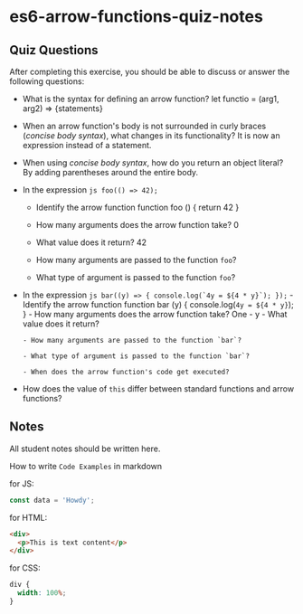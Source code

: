 # es6-arrow-functions-quiz-notes

## Quiz Questions

After completing this exercise, you should be able to discuss or answer the following questions:

- What is the syntax for defining an arrow function?
  let functio = (arg1, arg2) => {statements}
- When an arrow function's body is not surrounded in curly braces (_concise body syntax_), what changes in its functionality?
  It is now an expression instead of a statement.
- When using _concise body syntax_, how do you return an object literal?
  By adding parentheses around the entire body.
- In the expression
  `js
    foo(() => 42);
    `

  - Identify the arrow function
    function foo () {
    return 42
    }
  - How many arguments does the arrow function take?
    0
  - What value does it return?
    42
  - How many arguments are passed to the function `foo`?

  - What type of argument is passed to the function `foo`?

- In the expression
  `` js
    bar((y) => {
      console.log(`4y = ${4 * y}`);
    });
     `` - Identify the arrow function
  function bar (y) {
  console.log(`4y = ${4 * y}`);
  } - How many arguments does the arrow function take?
  One - y - What value does it return?

      - How many arguments are passed to the function `bar`?

      - What type of argument is passed to the function `bar`?

      - When does the arrow function's code get executed?

- How does the value of `this` differ between standard functions and arrow functions?

## Notes

All student notes should be written here.

How to write `Code Examples` in markdown

for JS:

```javascript
const data = 'Howdy';
```

for HTML:

```html
<div>
  <p>This is text content</p>
</div>
```

for CSS:

```css
div {
  width: 100%;
}
```
